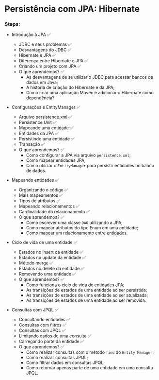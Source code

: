 # Persistência com JPA: Hibernate

### Steps:

- Introdução à JPA ✅
  - JDBC e seus problemas ✅
  - Desvantagens do JDBC ✅
  - Hibernate e JPA ✅
  - Diferença entre Hibernate e JPA ✅
  - Criando um projeto com JPA ✅
  - O que aprendemos? ✅
    - As desvantagens de se utilizar o JDBC para acessar bancos de dados em Java;
    - A história de criação do Hibernate e da JPA;
    - Como criar uma aplicação Maven e adicionar o Hibernate como dependência?

- Configurações e EntityManager ✅
  - Arquivo persistence.xml ✅
  - Persistence Unit ✅
  - Mapeando uma entidade ✅
  - Entidades da JPA ✅
  - Persistindo uma entidade ✅
  - Transação ✅
  - O que aprendemos? ✅
    - Como configurar a JPA via arquivo `persistence.xml`;
    - Como mapear entidades JPA;
    - Como utilizar o `EntityManager` para persistir entidades no banco de dados.

- Mapeando entidades ✅
  - Organizando o código ✅
  - Mais mapeamentos ✅
  - Tipos de atributos ✅
  - Mapeando relacionamentos ✅
  - Cardinalidade do relacionamento ✅
  - O que aprendemos? ✅
    - Como escrever uma classe `DAO` utilizando a JPA;
    - Como mapear atributos do tipo Enum em uma entidade;
    - Como mapear um relacionamento entre entidades.


- Ciclo de vida de uma entidade ✅
  - Estados no insert da entidade ✅
  - Estados no update da entidade ✅
  - Método merge ✅
  - Estados no delete da entidade ✅
  - Removendo uma entidade ✅
  - O que aprendemos? ✅
    - Como funciona o ciclo de vida de entidades JPA;
    - As transições de estados de uma entidade ao ser persistida;
    - As transições de estados de uma entidade ao ser atualizada;
    - As transições de estados de uma entidade ao ser removida.


- Consultas com JPQL ✅
  - Consultando entidades ✅
  - Consultas com filtros ✅
  - Consultas com JPQL ✅
  - Limitando dados de uma consulta ✅
  - Carregando parte da entidade ✅
  - O que aprendemos? ✅
    - Como realizar consultas com o método `find` do `Entity Manager`;
    - Como realizar consultas JPQL;
    - Como filtrar dados em consultas JPQL;
    - Como retornar apenas parte de uma entidade em uma consulta JPQL.